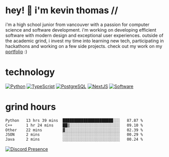 # hey! 👋 i'm kevin thomas //

i'm a high school junior from vancouver with a passion for computer science and software development. i'm working on developing efficient software with modern design and exceptional user experiences. outside of the academic grind, i invest my time into learning new tech, participating in hackathons and working on a few side projects. check out my work on my [portfolio](https://kevinjosethomas.com/) :)

# technology

[![Python](https://i.imgur.com/uJCFGqb.png)](https://kevinthomas.codes/stack)
[![TypeScript](https://i.imgur.com/LlHxpmm.png)](https://kevinthomas.codes/stack)
[![PostgreSQL](https://i.imgur.com/JtHCo5L.png)](https://kevinthomas.codes/stack)
[![NextJS](https://i.imgur.com/S1zqWbT.png)](https://kevinthomas.codes/stack)
[![Software](https://i.imgur.com/cdfHm5u.png)](https://kevinthomas.codes/stack)

# grind hours

<!--START_SECTION:waka-->

```txt
Python   13 hrs 39 mins  ██████████████████████░░░   87.87 %
C++      1 hr 24 mins    ██▒░░░░░░░░░░░░░░░░░░░░░░   09.10 %
Other    22 mins         ▓░░░░░░░░░░░░░░░░░░░░░░░░   02.39 %
JSON     2 mins          ░░░░░░░░░░░░░░░░░░░░░░░░░   00.29 %
Java     2 mins          ░░░░░░░░░░░░░░░░░░░░░░░░░   00.24 %
```

<!--END_SECTION:waka-->

[![Discord Presence](https://lanyard.cnrad.dev/api/418707912836382721)](https:/kevinthomas.codes/)
